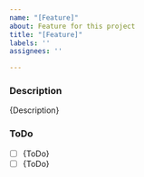 ```yaml
---
name: "[Feature]"
about: Feature for this project
title: "[Feature]"
labels: ''
assignees: ''

---
```


### Description
{Description}


### ToDo
- [ ] {ToDo}
- [ ] {ToDo}
